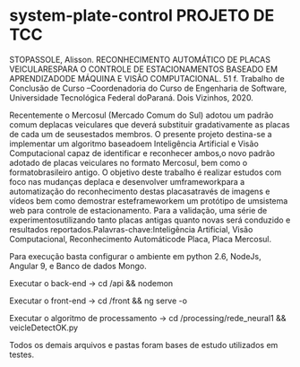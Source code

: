 # system-plate-control PROJETO DE TCC

STOPASSOLE, Alisson. RECONHECIMENTO AUTOMÁTICO DE PLACAS VEICULARESPARA O CONTROLE DE ESTACIONAMENTOS BASEADO EM APRENDIZADODE MÁQUINA E VISÃO COMPUTACIONAL. 51 f. Trabalho de Conclusão de Curso –Coordenadoria do Curso de Engenharia de Software, Universidade Tecnológica Federal doParaná. Dois Vizinhos, 2020.

Recentemente o Mercosul (Mercado Comum do Sul) adotou um padrão comum deplacas veiculares que deverá substituir gradativamente as placas de cada um de seusestados membros. O presente projeto destina-se a implementar um algoritmo baseadoem Inteligência Artificial e Visão Computacional capaz de identificar e reconhecer ambos,o novo padrão adotado de placas veiculares no formato Mercosul, bem como o formatobrasileiro antigo. O objetivo deste trabalho é realizar estudos com foco nas mudanças deplaca e desenvolver umframeworkpara a automatização do reconhecimento destas placasatravés de imagens e vídeos bem como demostrar esteframeworkem um protótipo de umsistema web para controle de estacionamento. Para a validação, uma série de experimentosutilizando tanto placas antigas quanto novas será conduzido e resultados reportados.Palavras-chave:Inteligência Artificial, Visão Computacional, Reconhecimento Automáticode Placa, Placa Mercosul.

Para execução basta configurar o ambiente em python 2.6, NodeJs, Angular 9, e Banco de dados Mongo.

Executar o back-end -> cd /api && nodemon

Executar o front-end -> cd /front && ng serve -o

Executar o algoritmo de processamento -> cd /processing/rede_neural1 && veicleDetectOK.py

Todos os demais arquivos e pastas foram bases de estudo utilizados em testes.
